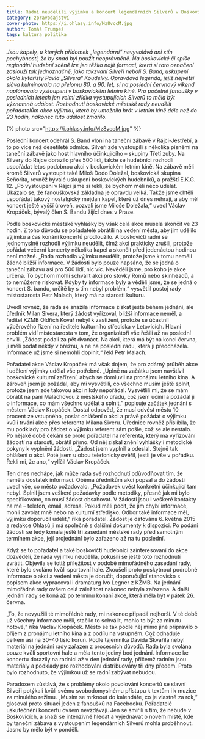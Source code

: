 ```yaml
---
title: Radní neudělili výjimku a koncert legendárních Silverů v Boskovicích nebude
category: zpravodajství
cover-photo: https://i.ohlasy.info/Mz8vccM.jpg
author: Tomáš Trumpeš
tags: kultura politika
---
```


*Jsou kapely, u kterých přídomek „legendární“ nevyvolává ani stín pochybnosti, že by snad byl použit neoprávněně. Na boskovické či spíše regionální hudební scéně lze jen těžko najít formaci, která si toto označení zaslouží tak jednoznačně, jako takzvaní Silveři neboli S. Band, uskupení okolo kytaristy Pavla „Silvera“ Koudelky. Opravdová legenda, jejíž největší sláva kulminovala na přelomu 80. a 90. let, si na poslední červnový víkend naplánovala vystoupení v boskovickém letním kině. Pro početné fanoušky v posledních letech jen velmi zřídka vystupujících Silverů to měla být významná událost. Rozhodnutí boskovické městské rady neudělit pořadatelům akce výjimku, která by umožnila hrát v letním kině déle než do 23 hodin, nakonec tuto událost zmařilo.*

{% photo src="https://i.ohlasy.info/Mz8vccM.jpg" %}

Poslední koncert odehrál S. Band vloni na taneční zábavě v Rájci-Jestřebí, a to po více než desetileté odmlce. Silveři zde vystoupili s několika písněmi na taneční zábavě jako host hlavního účinkujícího – skupiny Třetí zuby. Na Silvery do Rájce dorazilo přes 500 lidí, takže se hudebníci rozhodli uspořádat letos podobnou akci v boskovickém letním kině. Na zábavě měli kromě Silverů vystoupit také Miloš Dodo Doležal, boskovická skupina Seňorita, rovněž bývalé uskupení boskovických hudebníků, a pražští E.K.G. 12. „Po vystoupení v Rájci jsme si řekli, že bychom měli něco udělat. Ukázalo se, že fanouškovská základna je opravdu velká. Takže jsme chtěli uspořádat takový nostalgický mejdan kapel, které už dnes nehrají, a aby měl koncert ještě vyšší úroveň, pozvali jsme Miloše Doležala,“ uvedl Václav Kropáček, bývalý člen S. Bandu žijící dnes v Praze.

Podle boskovické městské vyhlášky by však celá akce musela skončit ve 23 hodin. Z toho důvodu se pořadatelé obrátili na vedení města, aby jim udělilo výjimku a čas konání koncertů prodloužilo. A boskovičtí radní se jednomyslně rozhodli výjimku neudělit, čímž akci prakticky zrušili, protože pořádat večerní koncerty několika kapel a skončit před jedenáctou hodinou není možné. „Rada rozhodla výjimku neudělit, protože jsme k tomu neměli žádné bližší informace. V žádosti bylo pouze napsáno, že se jedná o taneční zábavu asi pro 500 lidí, nic víc. Nevěděli jsme, pro koho je akce určena. To bychom mohli schválit akci pro stovky Romů nebo skinheadů, a to nemůžeme riskovat. Kdyby ty informace byly a věděli jsme, že se jedná o koncert S. bandu, určitě by s tím nebyl problém,“ vysvětlil postoj rady místostarosta Petr Malach, který má na starosti kulturu. 

Uvedl rovněž, že rada se snažila informace získat ještě během jednání, ale úředník Milan Sivera, který žádost vyřizoval, bližší informace neměl, a ředitel KZMB Oldřich Kovář nebyl k zastižení, protože se účastnil výběrového řízení na ředitele kulturního střediska v Letovicích. Hlavní problém vidí místostarosta v tom, že organizátoři vše řešili až na poslední chvíli. „Žádost podali za pět dvanáct. Na akci, která má být na konci června, ji měli podat někdy v březnu, a ne na poslední radu, která jí předcházela. Informace už jsme si nemohli doplnit,“ řekl Petr Malach.

Pořadatel akce Václav Kropáček má však dojem, že pro zdárný průběh akce i udělení výjimky udělal vše potřebné. „Úplně na začátku jsem navštívil boskovické kulturní zařízení, abych se domluvil na pronájmu letního kina. A zároveň jsem je požádal, aby mi vysvětlili, co všechno musím ještě splnit, protože jsem zde takovou akci nikdy nepořádal. Vysvětlili mi, že se mám obrátit na paní Malachovou z městského úřadu, což jsem učinil a požádal ji o informace, co mám všechno udělat a splnit,“ popisuje začátek jednání s městem Václav Kropáček. Dostal odpověď, že musí odvést městu 10 procent ze vstupného, poslat ohlášení o akci a právě požádat o výjimku kvůli trvání akce přes referenta Milana Siveru. Úřednice rovněž přislíbila, že mu podklady pro žádost o výjimku referent sám pošle, což se ale nestalo. Po nějaké době čekání se proto pořadatel na referenta, který má vyřizování žádostí na starosti, obrátil přímo. Od něj získal znění vyhlášky i metodické pokyny k vyplnění žádosti. „Žádost jsem vyplnil a odeslal. Stejně tak ohlášení o akci. Poté jsem u obou telefonicky ověřil, jestli je vše v pořádku. Řekli mi, že ano,“ vylíčil Václav Kropáček. 

Ten dnes nechápe, jak může rada své rozhodnutí odůvodňovat tím, že neměla dostatek informací. Oběma úředníkům akci popsal a do žádosti uvedl vše, co město požadovalo. „Požadavek uvést konkrétní účinkující tam nebyl. Splnil jsem veškeré požadavky podle metodiky, přesně jak mi bylo specifikováno, co musí žádost obsahovat. V žádosti jsou i veškeré kontakty na mě – telefon, email, adresa. Pokud měli pocit, že jim chybí informace, mohli zavolat mně nebo na kulturní středisko. Odbor také informace měl, výjimku doporučil udělit,“ říká pořadatel. Žádost je datována 6. května 2015 a redakce Ohlasů ji má společně s dalšími dokumenty k dispozici. Po podání žádosti se tedy konala ještě tři zasedání městské rady před samotným termínem akce, její projednání bylo zařazeno až na tu poslední.

Když se to pořadatel a také boskovičtí hudebníci zainteresovaní do akce dozvěděli, že rada výjimku neudělila, pokusili se ještě toto rozhodnutí zvrátit. Objevila se totiž příležitost v podobě mimořádného zasedání rady, které bylo svoláno kvůli sportovní hale. Zkoušeli proto poskytnout podrobné informace o akci a vedení města je doručit, doporučující stanovisko s popisem akce vypracoval i dramaturg Ivo Legner z KZMB. Na jednání mimořádné rady ovšem celá záležitost nakonec nebyla zařazena. A další jednání rady se koná až po termínu konání akce, která měla být v pátek 26. června.

„To, že nevyužili té mimořádné rady, mi nakonec připadá nejhorší. V té době už všechny informace měli, stačilo to schválit, mohlo to být za minutu hotové,“ říká Václav Kropáček. Město se tak podle něj mimo jiné připravilo o příjem z pronájmu letního kina a z podílu na vstupném. Což odhaduje celkem asi na 30–40 tisíc korun. Podle tajemníka Davida Škvařila nebyl materiál na jednání rady zařazen z procesních důvodů. Rada byla svolána pouze kvůli sportovní hale a měla tento jediný bod jednání. Informace ke koncertu dorazily na radnici až v den jednání rady, přičemž radním jsou materiály a podklady pro rozhodování distribuovány tři dny předem. Proto bylo rozhodnuto, že výjimkou už se radní zabývat nebudou.

Paradoxem zůstává, že s problémy okolo povolování koncertů se slavní Silveři potýkali kvůli svému svobodomyslnému přístupu k textům i k muzice za minulého režimu. „Musím se mrknout do kalendáře, co je vlastně za rok,“ glosoval proto situaci jeden z fanoušků na Facebooku. Pořadatelé uskutečnění koncertu ovšem nevzdávají. Jen se smířili s tím, že nebude v Boskovicích, a snaží se intenzivně hledat a vyjednávat o novém místě, kde by taneční zábava s vystoupením legendárních Silverů mohla proběhnout. Jasno by mělo být v pondělí.


